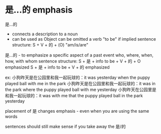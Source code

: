 # 是...的 emphasis

是...的
- connects a description to a noun
- can be used as         Object can be omitted
  a verb "to be"         if implied
  sentence structure: S + V + 的 + (O)
                     "am/is/are"

是...的 - to emphasize a specific aspect of a past event
           who, where, when, how, with whom
sentence structure: S + 是 + info to be + V + 的 + O
                         emphasized
                    S + 是 + info to be + V + 的
                               emphasized

ex: 小狗昨天是在公园里和我一起玩球的：it was yesterday when the puppy played ball with me in the park
    小狗昨天是在公园里和我一起玩球的：it was in the park where the puppy played ball with me yesterday
    小狗昨天在公园里是和我一起玩球的：it was with me that the puppy played ball in the park yesterday

placement of 是 changes emphasis - even when you are using the same words

sentences should still make sense if you take away the 是/的

